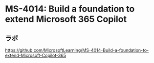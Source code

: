 # MS-4014: Build a foundation to extend Microsoft 365 Copilot

## ラボ
https://github.com/MicrosoftLearning/MS-4014-Build-a-foundation-to-extend-Microsoft-Copilot-365
